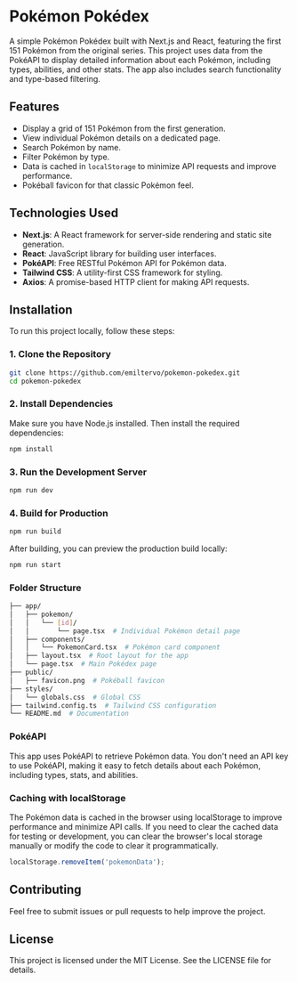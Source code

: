 # Pokémon Pokédex

A simple Pokémon Pokédex built with Next.js and React, featuring the first 151 Pokémon from the original series. This project uses data from the PokéAPI to display detailed information about each Pokémon, including types, abilities, and other stats. The app also includes search functionality and type-based filtering.

## Features

- Display a grid of 151 Pokémon from the first generation.
- View individual Pokémon details on a dedicated page.
- Search Pokémon by name.
- Filter Pokémon by type.
- Data is cached in `localStorage` to minimize API requests and improve performance.
- Pokéball favicon for that classic Pokémon feel.

## Technologies Used

- **Next.js**: A React framework for server-side rendering and static site generation.
- **React**: JavaScript library for building user interfaces.
- **PokéAPI**: Free RESTful Pokémon API for Pokémon data.
- **Tailwind CSS**: A utility-first CSS framework for styling.
- **Axios**: A promise-based HTTP client for making API requests.

## Installation

To run this project locally, follow these steps:

### 1. Clone the Repository

```bash
git clone https://github.com/emiltervo/pokemon-pokedex.git
cd pokemon-pokedex
```

### 2. Install Dependencies
Make sure you have Node.js installed. Then install the required dependencies:

```bash
npm install
```

### 3. Run the Development Server
```bash
npm run dev
```

### 4. Build for Production
```bash
npm run build
```
After building, you can preview the production build locally:
```bash
npm run start
```

### Folder Structure
```bash
├── app/
│   ├── pokemon/
│   │   └── [id]/
│   │       └── page.tsx  # Individual Pokémon detail page
│   ├── components/
│   │   └── PokemonCard.tsx  # Pokémon card component
│   ├── layout.tsx  # Root layout for the app
│   └── page.tsx  # Main Pokédex page
├── public/
│   ├── favicon.png  # Pokéball favicon
├── styles/
│   └── globals.css  # Global CSS
├── tailwind.config.ts  # Tailwind CSS configuration
└── README.md  # Documentation
```

### PokéAPI
This app uses PokéAPI to retrieve Pokémon data. You don't need an API key to use PokéAPI, making it easy to fetch details about each Pokémon, including types, stats, and abilities.

### Caching with localStorage
The Pokémon data is cached in the browser using localStorage to improve performance and minimize API calls. If you need to clear the cached data for testing or development, you can clear the browser's local storage manually or modify the code to clear it programmatically.
```javascript
localStorage.removeItem('pokemonData');
```

## Contributing
Feel free to submit issues or pull requests to help improve the project.

## License
This project is licensed under the MIT License. See the LICENSE file for details.
